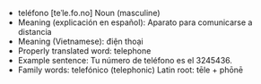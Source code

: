 - teléfono	[teˈle.fo.no]	Noun (masculine)
- Meaning (explicación en español): Aparato para comunicarse a distancia
- Meaning (Vietnamese): điện thoại
- Properly translated word: telephone
- Example sentence: Tu número de teléfono es el 3245436.
- Family words: telefónico (telephonic)	Latin root: tēle + phōnē